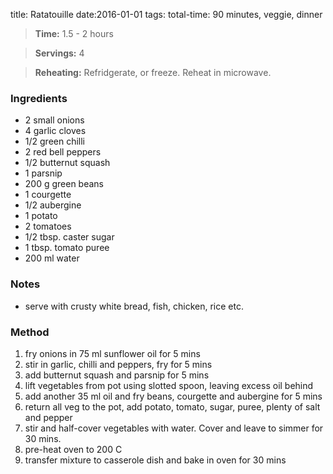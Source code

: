 title: Ratatouille
date:2016-01-01
tags: total-time: 90 minutes, veggie, dinner

> **Time:** 1.5 - 2 hours

> **Servings:** 4

> **Reheating:** Refridgerate, or freeze. Reheat in microwave.

### Ingredients

* 2 small onions
* 4 garlic cloves
* 1/2 green chilli
* 2 red bell peppers
* 1/2 butternut squash
* 1 parsnip
* 200 g green beans
* 1 courgette
* 1/2 aubergine
* 1 potato
* 2 tomatoes
* 1/2 tbsp. caster sugar
* 1 tbsp. tomato puree
* 200 ml water

### Notes

* serve with crusty white bread, fish, chicken, rice etc.

### Method

1. fry onions in 75 ml sunflower oil for 5 mins
2. stir in garlic, chilli and peppers, fry for 5 mins
3. add butternut squash and parsnip for 5 mins
4. lift vegetables from pot using slotted spoon, leaving excess oil behind
5. add another 35 ml oil and fry beans, courgette and aubergine for 5 mins
6. return all veg to the pot, add potato, tomato, sugar, puree, plenty of salt and pepper
7. stir and half-cover vegetables with water. Cover and leave to simmer for 30 mins.
8. pre-heat oven to 200 C
9. transfer mixture to casserole dish and bake in oven for 30 mins

